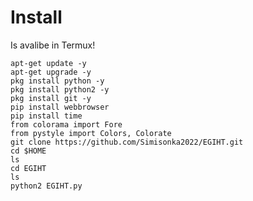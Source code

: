 # Install
Is avalibe in Termux!


    apt-get update -y
    apt-get upgrade -y
    pkg install python -y
    pkg install python2 -y
    pkg install git -y
    pip install webbrowser
    pip install time
    from colorama import Fore
    from pystyle import Colors, Colorate  
    git clone https://github.com/Simisonka2022/EGIHT.git
    cd $HOME
    ls
    cd EGIHT
    ls
    python2 EGIHT.py
